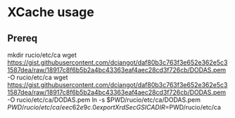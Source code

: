 # XCache usage

## Prereq

mkdir rucio/etc/ca
wget https://gist.githubusercontent.com/dciangot/daf80b3c763f3e652e362e5c31587dea/raw/18917c8f6b5b2a4bc43363eaf4aec28cd3f726cb/DODAS.pem -O rucio/etc/ca
wget https://gist.githubusercontent.com/dciangot/daf80b3c763f3e652e362e5c31587dea/raw/18917c8f6b5b2a4bc43363eaf4aec28cd3f726cb/DODAS.pem -O rucio/etc/ca/DODAS.pem
ln -s $PWD/rucio/etc/ca/DODAS.pem $PWD/rucio/etc/ca/eec62e9c.0
export XrdSecGSICADIR=$PWD/rucio/etc/ca
